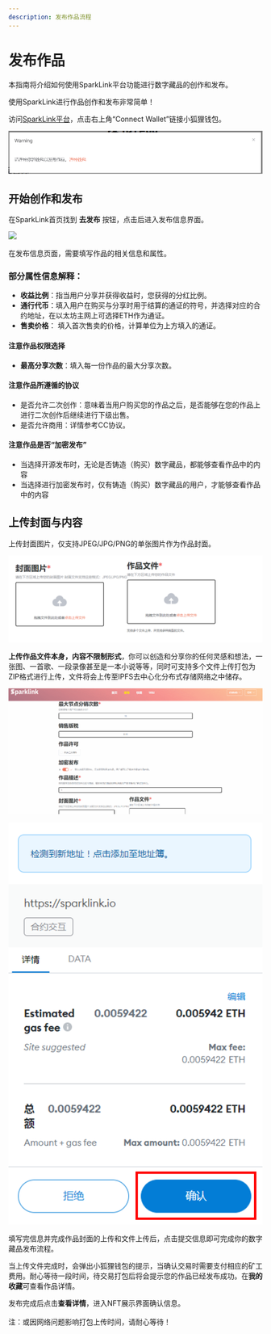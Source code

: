 ```yaml
---
description: 发布作品流程
---
```


# 发布作品

本指南将介绍如何使用SparkLink平台功能进行数字藏品的创作和发布。&#x20;

使用SparkLink进行作品创作和发布非常简单！

访问[SparkLink平台](http://sparklink.io)，点击右上角“Connect Wallet”链接小狐狸钱包。

![](<../.gitbook/assets/image (9).png>)

## **开始创作和发布**&#x20;

在SparkLink首页找到 **去发布** 按钮，点击后进入发布信息界面。

![](<../.gitbook/assets/GIF 2022-5-13 15-26-46.gif>)

在发布信息页面，需要填写作品的相关信息和属性。

### 部分属性信息解释：&#x20;

* **收益比例**：指当用户分享并获得收益时，您获得的分红比例。
* **通行代币**：填入用户在购买与分享时用于结算的通证的符号，并选择对应的合约地址，在以太坊主网上可选择ETH作为通证。
* **售卖价格**： 填入首次售卖的价格，计算单位为上方填入的通证。

#### 注意作品权限选择

* **最高分享次数**：填入每一份作品的最大分享次数。

#### **注意作品所遵循的协议**

* 是否允许二次创作：意味着当用户购买您的作品之后，是否能够在您的作品上进行二次创作后继续进行下级出售。
* 是否允许商用：详情参考CC协议。



#### 注意作品是否“加密发布”

* 当选择开源发布时，无论是否铸造（购买）数字藏品，都能够查看作品中的内容
* 当选择进行加密发布时，仅有铸造（购买）数字藏品的用户，才能够查看作品中的内容

## **上传封面与内容**

上传封面图片，仅支持JPEG/JPG/PNG的单张图片作为作品封面。

![](<../.gitbook/assets/image (12).png>)

**上传作品文件本身，内容不限制形式**，你可以创造和分享你的任何灵感和想法，一张图、一首歌、一段录像甚至是一本小说等等，同时可支持多个文件上传打包为ZIP格式进行上传，文件将会上传至IPFS去中心化分布式存储网络之中储存。

![](../.gitbook/assets/upload.gif)

![](../.gitbook/assets/发布作品图.jpg.png)

填写完信息并完成作品封面的上传和文件上传后，点击提交信息即可完成你的数字藏品发布流程。

当上传文件完成时，会弹出小狐狸钱包的提示，当确认交易时需要支付相应的矿工费用。耐心等待一段时间，待交易打包后将会提示您的作品已经发布成功。在**我的收藏**可查看作品详情。

发布完成后点击**查看详情**，进入NFT展示界面确认信息。\
\
注：或因网络问题影响打包上传时间，请耐心等待！
